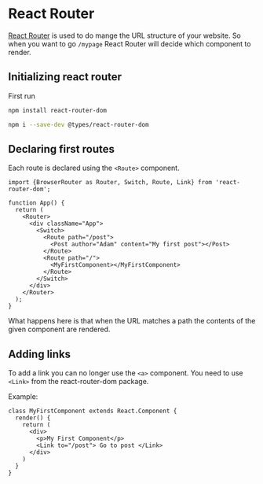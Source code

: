 # React Router

[React Router](https://reactrouter.com/web/guides/quick-start) is used to do
mange the URL structure of your website. So when you want to go `/mypage` React
Router will decide which component to render.

## Initializing react router

First run

```sh
npm install react-router-dom
```

```sh
npm i --save-dev @types/react-router-dom
```


## Declaring first routes

Each route is declared using the `<Route>` component.

```tsx
import {BrowserRouter as Router, Switch, Route, Link} from 'react-router-dom';

function App() {
  return (
    <Router>
      <div className="App">
        <Switch>
          <Route path="/post">
            <Post author="Adam" content="My first post"></Post>
          </Route>
          <Route path="/">
            <MyFirstComponent></MyFirstComponent>
          </Route>
        </Switch>
      </div>
    </Router>
  );
}
```

What happens here is that when the URL matches a path the contents of the given
component are rendered.


## Adding links

To add a link you can no longer use the `<a>` component. You need to use `<Link>`
from the react-router-dom package.

Example:

```tsx
class MyFirstComponent extends React.Component {
  render() {
    return (
      <div>
        <p>My First Component</p>
        <Link to="/post"> Go to post </Link>
      </div>
    )
  }
}
```
